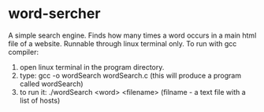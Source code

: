# word-sercher
A simple search engine. Finds how many times a word occurs in a main html file of a website. Runnable through linux terminal only. 
To run with gcc compiler:
1. open linux terminal in the program directory.
2. type: gcc -o wordSearch wordSearch.c
(this will produce a program called wordSearch)
3. to run it: ./wordSearch \<word\> \<filename\> 
(filname - a text file with a list of hosts)
